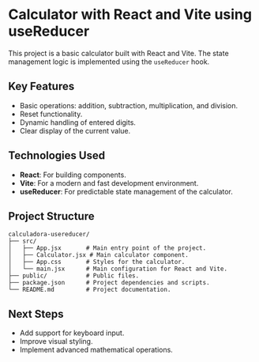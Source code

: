 # Calculator with React and Vite using useReducer

This project is a basic calculator built with React and Vite. The state management logic is implemented using the `useReducer` hook.

## Key Features

- Basic operations: addition, subtraction, multiplication, and division.
- Reset functionality.
- Dynamic handling of entered digits.
- Clear display of the current value.

## Technologies Used

- **React**: For building components.
- **Vite**: For a modern and fast development environment.
- **useReducer**: For predictable state management of the calculator.

## Project Structure

```
calculadora-usereducer/
├── src/
│   ├── App.jsx       # Main entry point of the project.
│   ├── Calculator.jsx # Main calculator component.
│   ├── App.css       # Styles for the calculator.
│   └── main.jsx      # Main configuration for React and Vite.
├── public/           # Public files.
├── package.json      # Project dependencies and scripts.
└── README.md         # Project documentation.
```

## Next Steps

- Add support for keyboard input.
- Improve visual styling.
- Implement advanced mathematical operations.
